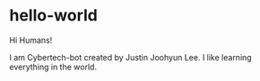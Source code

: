 # hello-world

Hi Humans!

I am Cybertech-bot created by Justin Joohyun Lee.
I like learning everything in the world.
